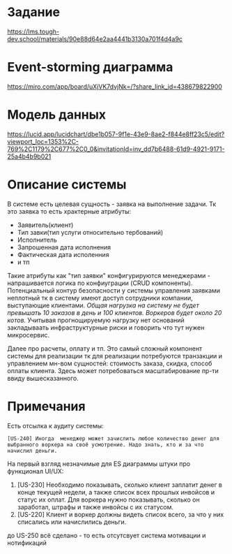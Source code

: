 # Задание
https://lms.tough-dev.school/materials/90e88d64e2aa4441b3130a701f4d4a9c

# Event-storming диаграмма
https://miro.com/app/board/uXjVK7dvjNk=/?share_link_id=438679822900

# Модель данных
https://lucid.app/lucidchart/dbe1b057-9f1e-43e9-8ae2-f844e8ff23c5/edit?viewport_loc=1353%2C-769%2C1179%2C677%2C0_0&invitationId=inv_dd7b6488-61d9-4921-9171-25a4b4b9b021

# Описание системы

В системе есть целевая сущность - заявка на выполнение задачи. Тк это заявка то есть храктерные атрибуты:

- Заявитель(клиент)
- Тип завки(тип услуги относительно тербований)
- Исполнитель
- Запрошенная дата исполнения
- Фактическая дата исполенния 
- и тп

Такие атрибуты как "тип заявки" конфигурируются менеджерами - напрашивается логика по конфиуграции (CRUD компоненты).
Потенциальный контур безопасности у системы управления заявками неплотный тк в систему имеют доступ сотрудники компании, выступающие клиентами.
_Общая нагрузка на систему не будет превышать 10 заказов в день и 100 клиентов. Воркеров будет около 20 котов._
Учитывая прогнощируемую нагрузку нет оснований закладываать инфраструктурные риски и говорить что тут нужен микросервис.

Далее про расчеты, оплату и тп. Это самый сложный компонент системы для реализации тк для реализации потребуются транзакции и управлением мн-вом сущностей: стоимость заказа, скидка, способ оплаты клиента. 
Здесь может потребоваться масштабирование пр-ти ввиду вышесказанного.

# Примечания

Есть отсылка к аудиту системы: 

`[US-240] Иногда 
менеджер может зачислить любое количество денег для выбранного воркера на своё усмотрение. Надо знать, кто и за что начислил деньги.`

На первый взгляд незначимые для ES диаграммы штуки про функционал UI/UX:
1. [US-230] Необходимо показывать, сколько клиент заплатит денег в конце текущей недели, а также список всех прошлых инвойсов и статус их оплат. Для воркера нужно показывать, сколько он заработал, штрафы и также инвойсы с их статусом.
2. [US-220] Клиент и воркер должны видеть список всего, за что у них списались или начислились деньги.

до US-250 всё сделано - то есть отсутсвует система мотивации и нотификаций
